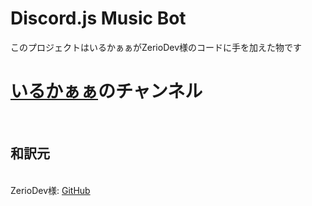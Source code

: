 # Discord.js Music Bot
このプロジェクトはいるかぁぁがZerioDev様のコードに手を加えた物です<br>
<h1><a href=https://www.youtube.com/channel/UCO_s3V8FHioTQRBvJB0wsOQ">いるかぁぁ</a>のチャンネル</h1>
<br>
<h2>和訳元</h2>
<br>
ZerioDev様: <a href="https://github.com/ZerioDev">GitHub</a>
<br>


